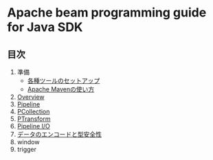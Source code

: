 # Apache beam programming guide for Java SDK

## 目次
1. 準備
    + [各種ツールのセットアップ](./sect0/prepare.md)
    + [Apache Mavenの使い方](./sect0/usage.md)
2. [Overview](./sect1/overview.md)
3. [Pipeline](./sect2/pipeline.md)
4. [PCollection](./sect3/pcollection.md)
5. [PTransform](./sect4/ptransform.md)
6. [Pipeline I/O](./sect5/io.md)
7. [データのエンコードと型安全性](./sect6/coder.md)
8. window
9. trigger
